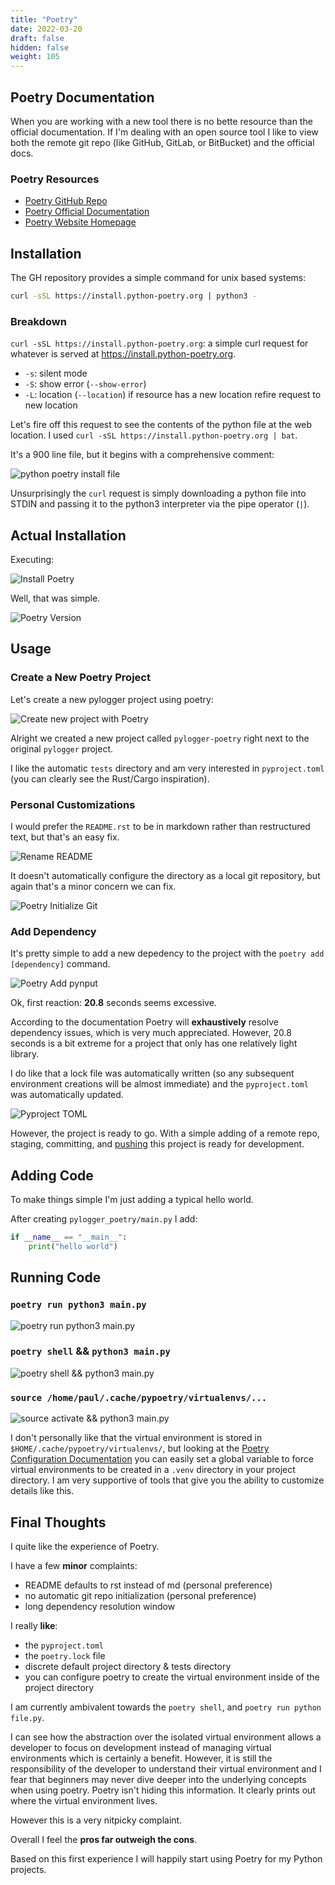 ```yaml
---
title: "Poetry"
date: 2022-03-20
draft: false
hidden: false
weight: 105
---
```


## Poetry Documentation

When you are working with a new tool there is no bette resource than the official documentation. If I'm dealing with an open source tool I like to view both the remote git repo (like GitHub, GitLab, or BitBucket) and the official docs.

### Poetry Resources

- [Poetry GitHub Repo](https://github.com/python-poetry/poetry)
- [Poetry Official Documentation](https://python-poetry.org/docs/)
- [Poetry Website Homepage](https://python-poetry.org/)

## Installation

The GH repository provides a simple command for unix based systems:

```bash
curl -sSL https://install.python-poetry.org | python3 -
```

### Breakdown

`curl -sSL https://install.python-poetry.org`: a simple curl request for whatever is served at https://install.python-poetry.org.

- `-s`: silent mode
- `-S`: show error (`--show-error`)
- `-L`: location (`--location`) if resource has a new location refire request to new location

Let's fire off this request to see the contents of the python file at the web location. I used `curl -sSL https://install.python-poetry.org | bat`.

It's a 900 line file, but it begins with a comprehensive comment:

![python poetry install file](pictures/python-poetry-install-file.png)

Unsurprisingly the `curl` request is simply downloading a python file into STDIN and passing it to the python3 interpreter via the pipe operator (`|`).

## Actual Installation

Executing:

![Install Poetry](pictures/install-poetry.png)

Well, that was simple.

![Poetry Version](pictures/poetry-version.png)

## Usage

### Create a New Poetry Project

Let's create a new pylogger project using poetry:

![Create new project with Poetry](pictures/create-poetry-project.png)

Alright we created a new project called `pylogger-poetry` right next to the original `pylogger` project.

I like the automatic `tests` directory and am very interested in `pyproject.toml` (you can clearly see the Rust/Cargo inspiration).

### Personal Customizations

I would prefer the `README.rst` to be in markdown rather than restructured text, but that's an easy fix.

![Rename README](pictures/poetry-rename-readme.png)

It doesn't automatically configure the directory as a local git repository, but again that's a minor concern we can fix.

![Poetry Initialize Git](pictures/poetry-initialize-git.png)

### Add Dependency

It's pretty simple to add a new depedency to the project with the `poetry add [dependency]` command.

![Poetry Add pynput](pictures/poetry-add-dependency.png)

Ok, first reaction: **20.8** seconds seems excessive.

According to the documentation Poetry will **exhaustively** resolve dependency issues, which is very much appreciated. However, 20.8 seconds is a bit extreme for a project that only has one relatively light library.

I do like that a lock file was automatically written (so any subsequent environment creations will be almost immediate) and the `pyproject.toml` was automatically updated.

![Pyproject TOML](pictures/pyproject-toml.png)

However, the project is ready to go. With a simple adding of a remote repo, staging, committing, and [pushing](https://github.com/pdmxdd/pylogger-poetry) this project is ready for development.

## Adding Code

To make things simple I'm just adding a typical hello world.

After creating `pylogger_poetry/main.py` I add:

```python
if __name__ == "__main__":
    print("hello world")
```

## Running Code

### `poetry run python3 main.py`

![poetry run python3 main.py](pictures/poetry-run-python-main.png)

### `poetry shell` && `python3 main.py`

![poetry shell && python3 main.py](pictures/poetry-shell-python-main.png)

### `source /home/paul/.cache/pypoetry/virtualenvs/...`

![source activate && python3 main.py](pictures/virtualenv-python-main.png)

I don't personally like that the virtual environment is stored in `$HOME/.cache/pypoetry/virtualenvs/`, but looking at the [Poetry Configuration Documentation](https://python-poetry.org/docs/configuration/#virtualenvsin-project) you can easily set a global variable to force virtual environments to be created in a `.venv` directory in your project directory. I am very supportive of tools that give you the ability to customize details like this.

## Final Thoughts

I quite like the experience of Poetry. 

I have a few **minor** complaints:

- README defaults to rst instead of md (personal preference)
- no automatic git repo initialization (personal preference)
- long dependency resolution window

I really **like**:

- the `pyproject.toml`
- the `poetry.lock` file
- discrete default project directory & tests directory
- you can configure poetry to create the virtual environment inside of the project directory

I am currently ambivalent towards the `poetry shell`, and `poetry run python file.py`. 

I can see how the abstraction over the isolated virtual environment allows a developer to focus on development instead of managing virtual environments which is certainly a benefit. However, it is still the responsibility of the developer to understand their virtual environment and I fear that beginners may never dive deeper into the underlying concepts when using poetry. Poetry isn't hiding this information. It clearly prints out where the virtual environment lives.

However this is a very nitpicky complaint.

Overall I feel the **pros far outweigh the cons**.

Based on this first experience I will happily start using Poetry for my Python projects.